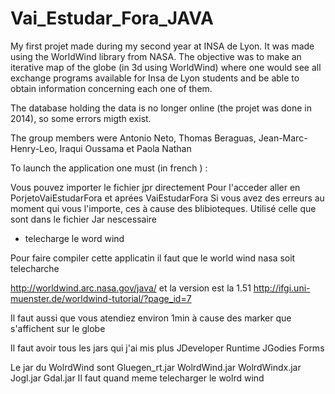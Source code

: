# Vai_Estudar_Fora_JAVA


My first projet made during my second year at INSA de Lyon. It was made using the WorldWind library from NASA.
The objective was to make an iterative map of the globe (in 3d using WorldWind) where one would see all exchange programs available 
for Insa de Lyon students and be able to obtain information concerning each one of them. 

The database holding the data is no longer online (the projet was done in 2014), so some errors migth exist. 

The group members were Antonio Neto, Thomas Beraguas, Jean-Marc-Henry-Leo, Iraqui Oussama et Paola Nathan

To launch the application one must (in french ) :  


Vous pouvez importer le fichier jpr directement
Pour l'acceder aller en PorjetoVaiEstudarFora et aprées VaiEstudarFora
Si vous avez des erreurs au moment qui vous l'importe, ces à 
cause des blibioteques. Utilisé celle que sont dans le fichier Jar nescessaire
+ telecharge le word wind

Pour faire compiler cette applicatin il faut que le world wind nasa 
soit telecharche

http://worldwind.arc.nasa.gov/java/ et la version est la 1.51
http://ifgi.uni-muenster.de/worldwind-tutorial/?page_id=7

Il faut aussi que vous atendiez environ 1min à cause des marker que s'affichent
sur le globe

Il faut avoir tous les jars qui j'ai mis plus
		JDeveloper Runtime
		JGodies Forms

Le jar du WolrdWind sont
	Gluegen_rt.jar
	WolrdWind.jar
	WolrdWindx.jar
	Jogl.jar
	Gdal.jar
Il faut quand meme telecharger le wolrd wind
